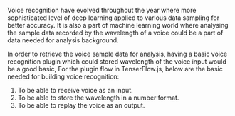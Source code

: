 Voice recognition have evolved throughout the year where more sophisticated level of deep learning applied to various data sampling for better accuracy. It is also a part of machine learning world where analysing the sample data recorded by the wavelength of a voice could be a part of data needed for analysis background.

In order to retrieve the voice sample data for analysis, having a basic voice recognition plugin which could stored wavelength of the voice input would be a good basic, For the plugin flow in TenserFlow.js, below are the basic needed for building voice recognition:

1. To be able to receive voice as an input.
2. To be able to store the wavelength in a number format.
3. To be able to replay the voice as an output.

